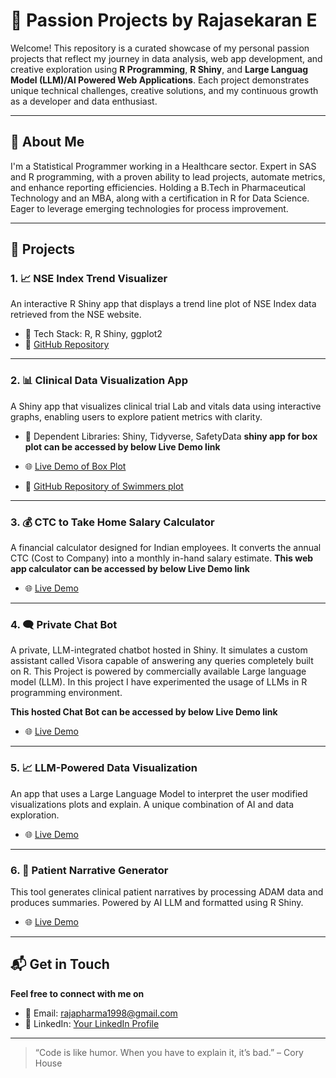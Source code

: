 # 🌟 Passion Projects by Rajasekaran E

Welcome! This repository is a curated showcase of my personal passion projects that reflect my journey in data analysis, web app development, and creative exploration using **R Programming**, **R Shiny**, and **Large Languag Model (LLM)/AI Powered Web Applications**. Each project demonstrates unique technical challenges, creative solutions, and my continuous growth as a developer and data enthusiast.

---

## 👤 About Me

I'm a Statistical Programmer working in a Healthcare sector. Expert in SAS and R programming, with a proven ability to lead projects, automate metrics, and enhance reporting efficiencies. Holding a B.Tech in Pharmaceutical Technology and an MBA, along with a certification in R for Data Science. Eager to leverage emerging technologies for process improvement.

---

## 🚀 Projects

### 1. 📈 NSE Index Trend Visualizer
An interactive R Shiny app that displays a trend line plot of NSE Index data retrieved from the NSE website.

- 🔧 Tech Stack: R, R Shiny, ggplot2
- 📎 [GitHub Repository](https://github.com/Rajasekaran-Elangovan/learnr-shiny)
---
### 2. 📊 Clinical Data Visualization App  
A Shiny app that visualizes clinical trial Lab and vitals data using interactive graphs, enabling users to explore patient metrics with clarity.

- 🔧 Dependent Libraries: Shiny, Tidyverse, SafetyData
**shiny app for box plot can be accessed by below Live Demo link**
- 🌐 [Live Demo of Box Plot](https://capcon-tech-raja.shinyapps.io/shiny_app_boxplot/)

- 📎 [GitHub Repository of Swimmers plot](https://github.com/Rajasekaran-Elangovan/learnr-shiny)
---

### 3. 💰 CTC to Take Home Salary Calculator  
A financial calculator designed for Indian employees. It converts the annual CTC (Cost to Company) into a monthly in-hand salary estimate.
**This web app calculator can be accessed by below Live Demo link**
- 🌐 [Live Demo](https://capcon-tech-raja.shinyapps.io/ctc2inhand/)

---

### 4. 🗨️ Private Chat Bot  
A private, LLM-integrated chatbot hosted in Shiny. It simulates a custom assistant called Visora capable of answering any queries completely built on R. This Project is powered by commercially available Large language model (LLM). In this project I have experimented the usage of LLMs in R programming environment.

**This hosted Chat Bot can be accessed by below Live Demo link**
- 🌐 [Live Demo](https://capcon-tech-raja.shinyapps.io/privatechatbot/)

---

### 5. 📈 LLM-Powered Data Visualization  
An app that uses a Large Language Model to interpret the user modified visualizations plots and explain. A unique combination of AI and data exploration.

- 🌐 [Live Demo](https://capcon-tech-raja.shinyapps.io/Largelang-visualisation/)

---

### 6. 🧾 Patient Narrative Generator  
This tool generates clinical patient narratives by processing ADAM data and produces summaries. Powered by AI LLM and formatted using R Shiny.

- 🌐 [Live Demo](https://capcon-tech-raja.shinyapps.io/PatientNarratives/)

---

## 📬 Get in Touch

**Feel free to connect with me on**
- 📧 Email: rajapharma1998@gmail.com 
- 💼 LinkedIn: [Your LinkedIn Profile](https://www.linkedin.com/in/rajasekaran-elangovan-0b6a06190/)  
---

> “Code is like humor. When you have to explain it, it’s bad.” – Cory House
